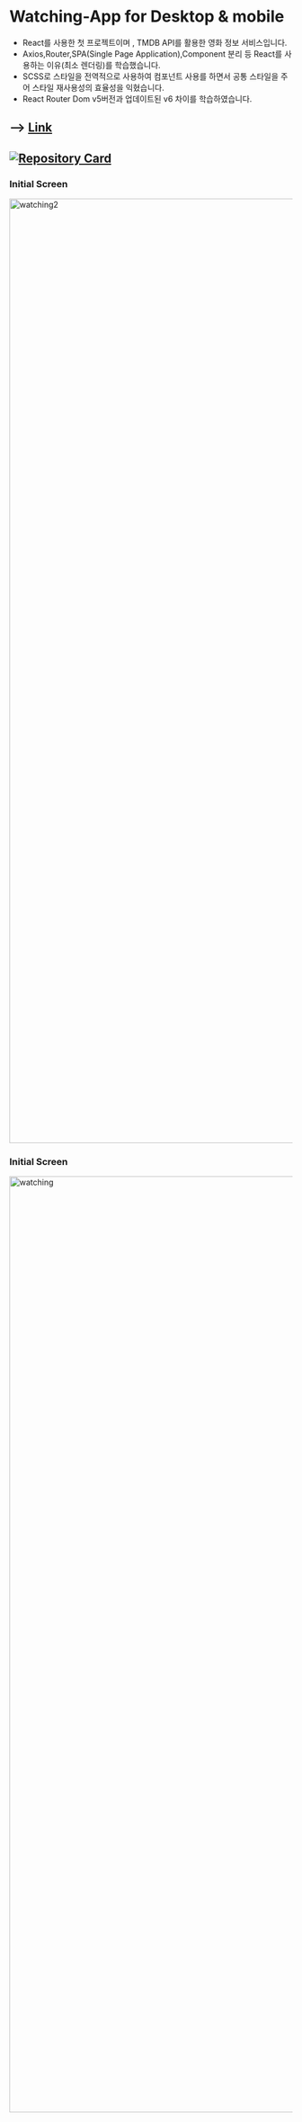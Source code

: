 # Watching-App for Desktop & mobile

- React를 사용한 첫 프로젝트이며 , TMDB API를 활용한 영화 정보 서비스입니다.
- Axios,Router,SPA(Single Page Application),Component 분리 등 React를 사용하는 이유(최소 렌더링)를 학습했습니다.
- SCSS로 스타일을 전역적으로 사용하여 컴포넌트 사용를 하면서 공통 스타일을 주어 스타일 재사용성의 효율성을 익혔습니다.
- React Router Dom v5버전과 업데이트된 v6 차이를 학습하였습니다.

## --> [Link](https://abelwatching.netlify.app)

## [![Repository Card](https://widget.realdeveloper.pro/api/card?user=kdn0325&repo=watching-app)](https://github.com/kdn0325/watching-app')

### Initial Screen
<img width="1680" alt="watching2" src="https://user-images.githubusercontent.com/91298955/157290141-5fc2ff98-b40a-4fbe-abd9-1b5b4b8c352f.png">

### Initial Screen
<img width="1665" alt="watching" src="https://user-images.githubusercontent.com/91298955/157289751-6a999366-0615-4e3c-83b0-7a6587ac4b93.png">
